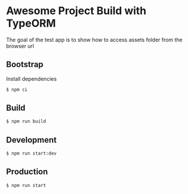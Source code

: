 # Awesome Project Build with TypeORM

The goal of the test app is to show how to access assets folder from the browser url

## Bootstrap

Install dependencies

```bash
$ npm ci
```

## Build

```bash
$ npm run build
```

## Development

```bash
$ npm run start:dev
```

## Production

```bash
$ npm run start
```
